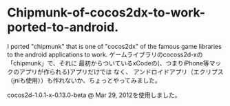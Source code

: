 Chipmunk-of-cocos2dx-to-work-ported-to-android.
=============================
I  ported    "chipmunk"   that is one of  "cocos2dx"  of the famous game libraries to the android applications to work.
ゲームライブラリのcocoss2d-xの「chipmunk」で、それに
最初からついているxCodeの(、つまりiPhone等マックのアプリが作られる)アプリだけでは
なく、
アンドロイドアプリ（エクリプス（jniも使用））も作れないか、ちょっとやってみました。


cocos2d-1.0.1-x-0.13.0-beta @ Mar 29, 2012を使用しました。